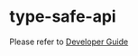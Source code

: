 # type-safe-api

Please refer to [Developer Guide](https://aws.github.io/aws-pdk/developer_guides/type-safe-api/index.html)